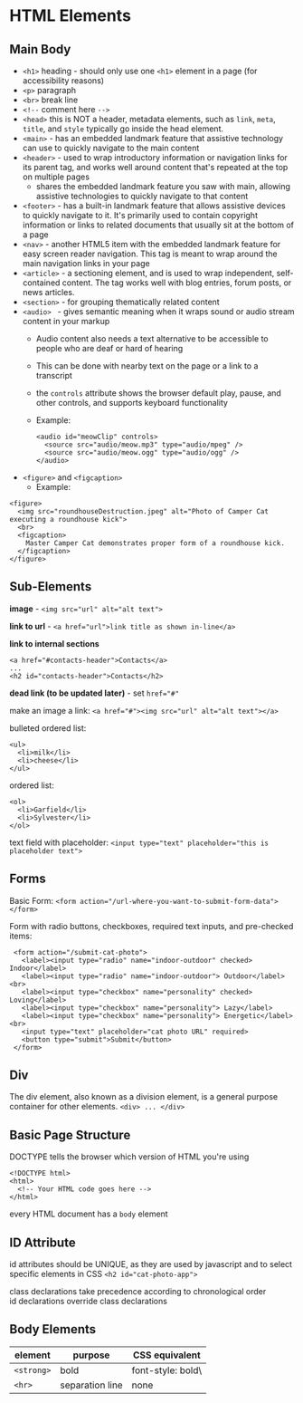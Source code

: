 # HTML Elements

## Main Body

- `<h1>`  heading - should only use one `<h1>` element in a page (for accessibility reasons)
- `<p>`   paragraph
- `<br>`  break line
- `<!--`  comment here    `-->`
- `<head>` this is NOT a header, metadata elements, such as `link`, `meta`, `title`, and `style` typically go inside the head element.
- `<main>` - has an embedded landmark feature that assistive technology can use to quickly navigate to the main content
- `<header>` - used to wrap introductory information or navigation links for its parent tag, and works well around content that's repeated at the top on multiple pages
  - shares the embedded landmark feature you saw with main, allowing assistive technologies to quickly navigate to that content
- `<footer>` - has a built-in landmark feature that allows assistive devices to quickly navigate to it. It's primarily used to contain copyright information or links to related documents that usually sit at the bottom of a page
- `<nav>` - another HTML5 item with the embedded landmark feature for easy screen reader navigation. This tag is meant to wrap around the main navigation links in your page
- `<article>` - a sectioning element, and is used to wrap independent, self-contained content. The tag works well with blog entries, forum posts, or news articles.
- `<section>` - for grouping thematically related content
- `<audio> ` - gives semantic meaning when it wraps sound or audio stream content in your markup
  - Audio content also needs a text alternative to be accessible to people who are deaf or hard of hearing
  - This can be done with nearby text on the page or a link to a transcript
  - the `controls` attribute shows the browser default play, pause, and other controls, and supports keyboard functionality
  - Example: 

    ```
    <audio id="meowClip" controls>
      <source src="audio/meow.mp3" type="audio/mpeg" />
      <source src="audio/meow.ogg" type="audio/ogg" />
    </audio>
    ```
- `<figure>` and `<figcaption>`
  - Example:

```
<figure>
  <img src="roundhouseDestruction.jpeg" alt="Photo of Camper Cat executing a roundhouse kick">
  <br>
  <figcaption>
    Master Camper Cat demonstrates proper form of a roundhouse kick.
  </figcaption>
</figure>
```

## Sub-Elements

**image** - `<img src="url" alt="alt text">`

**link to url** - `<a href="url">link title as shown in-line</a>`

**link to internal sections**
```
<a href="#contacts-header">Contacts</a>
...
<h2 id="contacts-header">Contacts</h2>
```

**dead link (to be updated later)** - set `href="#" `

make an image a link: `<a href="#"><img src="url" alt="alt text"></a>`

bulleted ordered list:
```
<ul>
  <li>milk</li>
  <li>cheese</li>
</ul>
```

ordered list:
```
<ol>
  <li>Garfield</li>
  <li>Sylvester</li>
</ol>
```

text field with placeholder: `<input type="text" placeholder="this is placeholder text">`

## Forms

Basic Form:
`<form action="/url-where-you-want-to-submit-form-data"></form>`

Form with radio buttons, checkboxes, required text inputs, and pre-checked items:
```
 <form action="/submit-cat-photo">
   <label><input type="radio" name="indoor-outdoor" checked> Indoor</label>
   <label><input type="radio" name="indoor-outdoor"> Outdoor</label><br>
   <label><input type="checkbox" name="personality" checked> Loving</label>
   <label><input type="checkbox" name="personality"> Lazy</label>
   <label><input type="checkbox" name="personality"> Energetic</label><br>
   <input type="text" placeholder="cat photo URL" required>
   <button type="submit">Submit</button>
 </form>
  ```
  
## Div
  
The div element, also known as a division element, is a general purpose container for other elements.
`<div> ... </div>`

## Basic Page Structure

DOCTYPE tells the browser which version of HTML you're using
```
<!DOCTYPE html>
<html>
  <!-- Your HTML code goes here -->
</html>
```
every HTML document has a `body` element

## ID Attribute
id attributes should be UNIQUE, as they are used by javascript and to select specific elements in CSS
`<h2 id="cat-photo-app">`

class declarations take precedence according to chronological order  
id declarations override class declarations

## Body Elements

| element | purpose | CSS equivalent|
|---|---|---|
|`<strong>`|bold|font-style: bold\
|`<hr>`|separation line|none|
